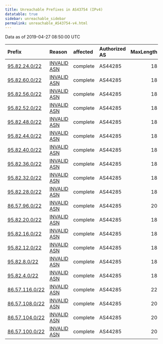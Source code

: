 ```yaml
---
title: Unreachable Prefixes in AS43754 (IPv4)
datatable: true
sidebar: unreachable_sidebar
permalink: unreachable_AS43754-v4.html
---
```


Data as of 2019-04-27 08:50:00 UTC


<div class="datatable-begin"></div>

| Prefix                                                 | Reason                                                                                                | affected   | Authorized AS   |   MaxLength | Anchor                                         |   unreachable /24s |
|:-------------------------------------------------------|:------------------------------------------------------------------------------------------------------|:-----------|:----------------|------------:|:-----------------------------------------------|-------------------:|
| [95.82.24.0/22](https://stat.ripe.net/95.82.24.0/22)   | [INVALID ASN](https://rpki-validator.ripe.net/announcement-preview?asn=AS43754&prefix=95.82.24.0/22)  | complete   | AS44285         |          18 | [RIPE](unreachable_RIPE_NCC_RPKI_Root-v4.html) |                  4 |
| [95.82.60.0/22](https://stat.ripe.net/95.82.60.0/22)   | [INVALID ASN](https://rpki-validator.ripe.net/announcement-preview?asn=AS43754&prefix=95.82.60.0/22)  | complete   | AS44285         |          18 | [RIPE](unreachable_RIPE_NCC_RPKI_Root-v4.html) |                  4 |
| [95.82.56.0/22](https://stat.ripe.net/95.82.56.0/22)   | [INVALID ASN](https://rpki-validator.ripe.net/announcement-preview?asn=AS43754&prefix=95.82.56.0/22)  | complete   | AS44285         |          18 | [RIPE](unreachable_RIPE_NCC_RPKI_Root-v4.html) |                  4 |
| [95.82.52.0/22](https://stat.ripe.net/95.82.52.0/22)   | [INVALID ASN](https://rpki-validator.ripe.net/announcement-preview?asn=AS43754&prefix=95.82.52.0/22)  | complete   | AS44285         |          18 | [RIPE](unreachable_RIPE_NCC_RPKI_Root-v4.html) |                  4 |
| [95.82.48.0/22](https://stat.ripe.net/95.82.48.0/22)   | [INVALID ASN](https://rpki-validator.ripe.net/announcement-preview?asn=AS43754&prefix=95.82.48.0/22)  | complete   | AS44285         |          18 | [RIPE](unreachable_RIPE_NCC_RPKI_Root-v4.html) |                  4 |
| [95.82.44.0/22](https://stat.ripe.net/95.82.44.0/22)   | [INVALID ASN](https://rpki-validator.ripe.net/announcement-preview?asn=AS43754&prefix=95.82.44.0/22)  | complete   | AS44285         |          18 | [RIPE](unreachable_RIPE_NCC_RPKI_Root-v4.html) |                  4 |
| [95.82.40.0/22](https://stat.ripe.net/95.82.40.0/22)   | [INVALID ASN](https://rpki-validator.ripe.net/announcement-preview?asn=AS43754&prefix=95.82.40.0/22)  | complete   | AS44285         |          18 | [RIPE](unreachable_RIPE_NCC_RPKI_Root-v4.html) |                  4 |
| [95.82.36.0/22](https://stat.ripe.net/95.82.36.0/22)   | [INVALID ASN](https://rpki-validator.ripe.net/announcement-preview?asn=AS43754&prefix=95.82.36.0/22)  | complete   | AS44285         |          18 | [RIPE](unreachable_RIPE_NCC_RPKI_Root-v4.html) |                  4 |
| [95.82.32.0/22](https://stat.ripe.net/95.82.32.0/22)   | [INVALID ASN](https://rpki-validator.ripe.net/announcement-preview?asn=AS43754&prefix=95.82.32.0/22)  | complete   | AS44285         |          18 | [RIPE](unreachable_RIPE_NCC_RPKI_Root-v4.html) |                  4 |
| [95.82.28.0/22](https://stat.ripe.net/95.82.28.0/22)   | [INVALID ASN](https://rpki-validator.ripe.net/announcement-preview?asn=AS43754&prefix=95.82.28.0/22)  | complete   | AS44285         |          18 | [RIPE](unreachable_RIPE_NCC_RPKI_Root-v4.html) |                  4 |
| [86.57.96.0/22](https://stat.ripe.net/86.57.96.0/22)   | [INVALID ASN](https://rpki-validator.ripe.net/announcement-preview?asn=AS43754&prefix=86.57.96.0/22)  | complete   | AS44285         |          20 | [RIPE](unreachable_RIPE_NCC_RPKI_Root-v4.html) |                  4 |
| [95.82.20.0/22](https://stat.ripe.net/95.82.20.0/22)   | [INVALID ASN](https://rpki-validator.ripe.net/announcement-preview?asn=AS43754&prefix=95.82.20.0/22)  | complete   | AS44285         |          18 | [RIPE](unreachable_RIPE_NCC_RPKI_Root-v4.html) |                  4 |
| [95.82.16.0/22](https://stat.ripe.net/95.82.16.0/22)   | [INVALID ASN](https://rpki-validator.ripe.net/announcement-preview?asn=AS43754&prefix=95.82.16.0/22)  | complete   | AS44285         |          18 | [RIPE](unreachable_RIPE_NCC_RPKI_Root-v4.html) |                  4 |
| [95.82.12.0/22](https://stat.ripe.net/95.82.12.0/22)   | [INVALID ASN](https://rpki-validator.ripe.net/announcement-preview?asn=AS43754&prefix=95.82.12.0/22)  | complete   | AS44285         |          18 | [RIPE](unreachable_RIPE_NCC_RPKI_Root-v4.html) |                  4 |
| [95.82.8.0/22](https://stat.ripe.net/95.82.8.0/22)     | [INVALID ASN](https://rpki-validator.ripe.net/announcement-preview?asn=AS43754&prefix=95.82.8.0/22)   | complete   | AS44285         |          18 | [RIPE](unreachable_RIPE_NCC_RPKI_Root-v4.html) |                  4 |
| [95.82.4.0/22](https://stat.ripe.net/95.82.4.0/22)     | [INVALID ASN](https://rpki-validator.ripe.net/announcement-preview?asn=AS43754&prefix=95.82.4.0/22)   | complete   | AS44285         |          18 | [RIPE](unreachable_RIPE_NCC_RPKI_Root-v4.html) |                  4 |
| [86.57.116.0/22](https://stat.ripe.net/86.57.116.0/22) | [INVALID ASN](https://rpki-validator.ripe.net/announcement-preview?asn=AS43754&prefix=86.57.116.0/22) | complete   | AS44285         |          22 | [RIPE](unreachable_RIPE_NCC_RPKI_Root-v4.html) |                  4 |
| [86.57.108.0/22](https://stat.ripe.net/86.57.108.0/22) | [INVALID ASN](https://rpki-validator.ripe.net/announcement-preview?asn=AS43754&prefix=86.57.108.0/22) | complete   | AS44285         |          20 | [RIPE](unreachable_RIPE_NCC_RPKI_Root-v4.html) |                  4 |
| [86.57.104.0/22](https://stat.ripe.net/86.57.104.0/22) | [INVALID ASN](https://rpki-validator.ripe.net/announcement-preview?asn=AS43754&prefix=86.57.104.0/22) | complete   | AS44285         |          20 | [RIPE](unreachable_RIPE_NCC_RPKI_Root-v4.html) |                  4 |
| [86.57.100.0/22](https://stat.ripe.net/86.57.100.0/22) | [INVALID ASN](https://rpki-validator.ripe.net/announcement-preview?asn=AS43754&prefix=86.57.100.0/22) | complete   | AS44285         |          20 | [RIPE](unreachable_RIPE_NCC_RPKI_Root-v4.html) |                  4 |

<div class="datatable-end"></div>